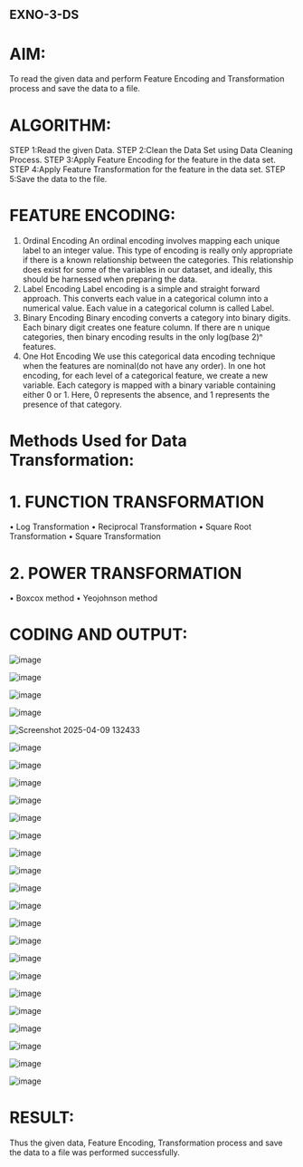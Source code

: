 ## EXNO-3-DS

# AIM:
To read the given data and perform Feature Encoding and Transformation process and save the data to a file.

# ALGORITHM:
STEP 1:Read the given Data.
STEP 2:Clean the Data Set using Data Cleaning Process.
STEP 3:Apply Feature Encoding for the feature in the data set.
STEP 4:Apply Feature Transformation for the feature in the data set.
STEP 5:Save the data to the file.

# FEATURE ENCODING:
1. Ordinal Encoding
An ordinal encoding involves mapping each unique label to an integer value. This type of encoding is really only appropriate if there is a known relationship between the categories. This relationship does exist for some of the variables in our dataset, and ideally, this should be harnessed when preparing the data.
2. Label Encoding
Label encoding is a simple and straight forward approach. This converts each value in a categorical column into a numerical value. Each value in a categorical column is called Label.
3. Binary Encoding
Binary encoding converts a category into binary digits. Each binary digit creates one feature column. If there are n unique categories, then binary encoding results in the only log(base 2)ⁿ features.
4. One Hot Encoding
We use this categorical data encoding technique when the features are nominal(do not have any order). In one hot encoding, for each level of a categorical feature, we create a new variable. Each category is mapped with a binary variable containing either 0 or 1. Here, 0 represents the absence, and 1 represents the presence of that category.

# Methods Used for Data Transformation:
  # 1. FUNCTION TRANSFORMATION
• Log Transformation
• Reciprocal Transformation
• Square Root Transformation
• Square Transformation
  # 2. POWER TRANSFORMATION
• Boxcox method
• Yeojohnson method

# CODING AND OUTPUT:
![image](https://github.com/user-attachments/assets/dab6c506-e153-48ac-9f6b-301128d10a8e)

![image](https://github.com/user-attachments/assets/67ee1a81-d19c-49ba-91fd-6cdb61e0b875)

![image](https://github.com/user-attachments/assets/fcfa3d74-c34c-4d55-b553-bda215279925)

![image](https://github.com/user-attachments/assets/61cc4ef0-a3fe-489f-a923-3cf65a4efd2a)

![Screenshot 2025-04-09 132433](https://github.com/user-attachments/assets/b17936c2-55c0-4133-ab87-91ecd78a88b5)

![image](https://github.com/user-attachments/assets/26d5d4bb-fe77-4f3e-be76-58bd3a37ed78)

![image](https://github.com/user-attachments/assets/5cc8b42c-b7ba-465d-8305-861608aa3a72)

![image](https://github.com/user-attachments/assets/0d46ba2d-0933-4c16-8afa-b047f0e4028b)

![image](https://github.com/user-attachments/assets/9922f046-2c1d-406f-a0f3-47ed40099b93)

![image](https://github.com/user-attachments/assets/06ba3984-c8f3-4712-b084-0eb68c349b76)

![image](https://github.com/user-attachments/assets/c2bdfe36-25d9-47cd-82a5-090e437d7f77)

![image](https://github.com/user-attachments/assets/9b4e3fe1-5430-433d-ba45-97b10e1ad820)

![image](https://github.com/user-attachments/assets/9f1a04fb-ed69-455e-b13d-4934e38e7df0)

![image](https://github.com/user-attachments/assets/5029e434-a3db-43ad-9cdf-1946a27fc3f0)

![image](https://github.com/user-attachments/assets/1a082849-e6ed-4e76-a805-7a7e9d8d970c)

![image](https://github.com/user-attachments/assets/1b2efdff-b65c-4bde-bb16-c9a85f42c845)

![image](https://github.com/user-attachments/assets/a97c42f6-a401-4989-aceb-394fe3a84457)

![image](https://github.com/user-attachments/assets/be714849-8358-447a-81f1-d4af64b35725)

![image](https://github.com/user-attachments/assets/4b77fe9a-01b1-49b7-86a8-0c9bde6dae18)

![image](https://github.com/user-attachments/assets/127f6366-875e-43a0-8611-81a77aa918b5)

![image](https://github.com/user-attachments/assets/e534ac3c-955a-4882-9755-85a51fe23b6b)

![image](https://github.com/user-attachments/assets/2a38f213-d59b-43c3-886f-2c19e9629cff)

![image](https://github.com/user-attachments/assets/c6b8faca-97db-4488-84ed-be5a04205335)

![image](https://github.com/user-attachments/assets/985bcc98-3dc7-485f-947a-406f8c755083)

![image](https://github.com/user-attachments/assets/33a496f5-a936-4579-aaf7-2b44fb5b97a6)

# RESULT:
Thus the given data, Feature Encoding, Transformation process and save the data to a file was performed successfully.



       
